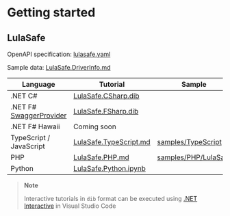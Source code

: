 # Getting started

## LulaSafe

OpenAPI specification: [lulasafe.yaml](openapi/lulasafe.yaml)

Sample data: [LulaSafe.DriverInfo.md](samples/LulaSafe.DriverInfo.md)

Language | Tutorial | Sample |
--- | --- | ---
.NET C#   | [LulaSafe.CSharp.dib](tutorials/LulaSafe.CSharp.dib)  |
.NET F# [SwaggerProvider](https://fsprojects.github.io/SwaggerProvider/#/) | [LulaSafe.FSharp.dib](tutorials/LulaSafe.FSharp.dib)
.NET F# Hawaii | Coming soon
TypeScript / JavaScript | [LulaSafe.TypeScript.md](tutorials/LulaSafe.TypeScript.md) | [samples/TypeScript](samples/TypeScript/LulaSafe/)
PHP | [LulaSafe.PHP.md](tutorials/LulaSafe.PHP.md) | [samples/PHP/LulaSafe](samples/PHP/LulaSafe/README.md)
Python | [LulaSafe.Python.ipynb](tutorials/LulaSafe.Python.ipynb)

> **Note**
>
> Interactive tutorials in `dib` format can be executed using [.NET Interactive](https://github.com/dotnet/interactive/blob/main/README.md) in Visual Studio Code
